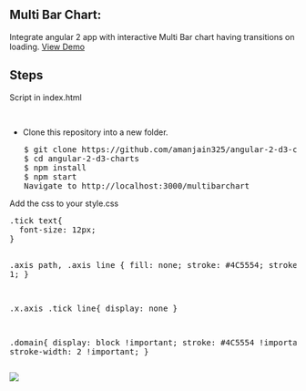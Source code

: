 <h2>Multi Bar Chart:</h2>
Integrate angular 2 app with interactive Multi Bar chart having transitions on loading.
<a target="_blank" href="https://embed.plnkr.co/YXzgfy/">View Demo</a>

<h2>Steps</h2>

<p>Script in index.html</p>
<pre>
<script src="https://cdnjs.cloudflare.com/ajax/libs/d3/3.5.6/d3.min.js" charset="utf-8"></script>
</pre>

<ul>
  <li>Clone this repository into a new folder.</li>
  </ul>
<pre>   $ git clone https://github.com/amanjain325/angular-2-d3-charts.git
   $ cd angular-2-d3-charts
   $ npm install
   $ npm start
   Navigate to http://localhost:3000/multibarchart</pre>

<p>Add the css to your style.css</p>
<pre>
.tick text{
  font-size: 12px;
}

.axis path,
.axis line {
  fill: none;
  stroke: #4C5554;
  stroke-width: 1;
}

.x.axis .tick line{
display: none
}

.domain{
    display: block !important;
    stroke: #4C5554 !important;
    stroke-width: 2 !important;
}
</pre>
<img src="https://raw.githubusercontent.com/amanjain325/angular-2-d3-charts/master/src/assets/img/multi-bar-chart-example.png">

